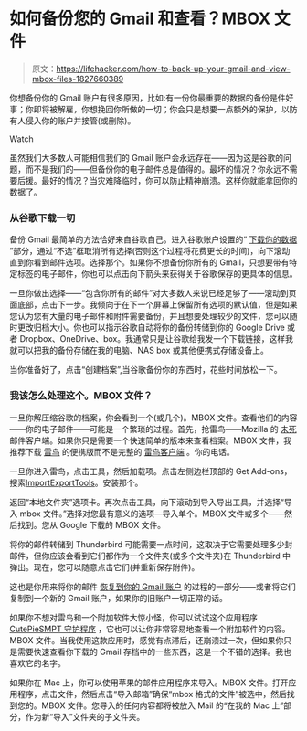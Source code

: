 # 如何备份您的 Gmail 和查看？MBOX 文件

> 原文：<https://lifehacker.com/how-to-back-up-your-gmail-and-view-mbox-files-1827660389>

你想备份你的 Gmail 账户有很多原因，比如:有一份你最重要的数据的备份是件好事；你即将被解雇，你想挽回你所做的一切；你会只是想要一点额外的保护，以防有人侵入你的账户并接管(或删除)。

Watch

虽然我们大多数人可能相信我们的 Gmail 账户会永远存在——因为这是谷歌的问题，而不是我们的——但备份你的电子邮件总是值得的。最坏的情况？你永远不需要后援。最好的情况？当灾难降临时，你可以防止精神崩溃。这样你就能拿回你的数据了。

### 从谷歌下载一切

备份 Gmail 最简单的方法恰好来自谷歌自己。进入谷歌账户设置的“ [下载你的数据](https://takeout.google.com/settings/takeout) ”部分，通过“不选”框取消所有选择(否则这个过程将花费更长的时间)，向下滚动直到你看到邮件选项。选择那个。如果你不想备份你所有的 Gmail，只想要带有特定标签的电子邮件，你也可以点击向下箭头来获得关于谷歌保存的更具体的信息。

一旦你做出选择——“包含你所有的邮件”对大多数人来说已经足够了——滚动到页面底部，点击下一步。我倾向于在下一个屏幕上保留所有选项的默认值，但是如果您认为您有大量的电子邮件和附件需要备份，并且想要处理较少的文件，您可以随时更改归档大小。你也可以指示谷歌自动将你的备份转储到你的 Google Drive 或者 Dropbox、OneDrive、box。我通常只是让谷歌给我发一个下载链接，这样我就可以把我的备份存储在我的电脑、NAS box 或其他便携式存储设备上。

当你准备好了，点击“创建档案”,当谷歌备份你的东西时，花些时间放松一下。

### 我该怎么处理这个。MBOX 文件？

一旦你解压缩谷歌的档案，你会看到一个(或几个)。MBOX 文件。查看他们的内容——你的电子邮件——可能是一个繁琐的过程。首先，抢雷鸟——Mozilla 的 [未死](http://forums.mozillazine.org/viewtopic.php?f=39&t=366405) 邮件客户端。如果你只是需要一个快速简单的版本来查看档案。MBOX 文件，我推荐下载 [雷鸟](https://portableapps.com/apps/internet/thunderbird_portable) 的便携版而不是完整的 [雷鸟客户端](https://www.thunderbird.net/en-US/) 。你的电话。

一旦你进入雷鸟，点击工具，然后加载项。点击左侧边栏顶部的 Get Add-ons，搜索[ImportExportTools](https://addons.mozilla.org/en-US/thunderbird/addon/importexporttools/)。安装那个。

返回“本地文件夹”选项卡。再次点击工具，向下滚动到导入导出工具，并选择“导入 mbox 文件。”选择对您最有意义的选项—导入单个。MBOX 文件或多个——然后找到。您从 Google 下载的 MBOX 文件。

将你的邮件转储到 Thunderbird 可能需要一点时间，这取决于它需要处理多少封邮件，但你应该会看到它们都作为一个文件夹(或多个文件夹)在 Thunderbird 中弹出。现在，您可以随意点击它们(并重新保存附件)。

这也是你用来将你的邮件 [恢复到你的 Gmail 账户](http://onedoor.cdnis.edu.hk/2016/10/restore-gmail-backup-into-another-account/) 的过程的一部分——或者将它们复制到一个新的 Gmail 账户，如果你的旧账户一切正常的话。

如果你不想对雷鸟和一个附加软件大惊小怪，你可以试试这个应用程序 [CutePieSMPT 守护程序](https://github.com/elFua/cutepiesmtp) ，它也可以让你非常容易地查看一个附加软件的内容。MBOX 文件。当我使用这款应用时，感觉有点滞后，还崩溃过一次，但如果你只是需要快速查看你下载的 Gmail 存档中的一些东西，这是一个不错的选择。我也喜欢它的名字。

如果你在 Mac 上，你可以使用苹果的邮件应用程序来导入。MBOX 文件。打开应用程序，点击文件，然后点击“导入邮箱”确保“mbox 格式的文件”被选中，然后找到您的。MBOX 文件。您导入的任何内容都将被放入 Mail 的“在我的 Mac 上”部分，作为新“导入”文件夹的子文件夹。